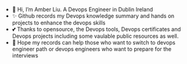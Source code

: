- 👋 Hi, I’m Amber Liu. A Devops Engineer in Dublin Ireland
- ✨ Github records my Devops knowledge summary and hands on projects to enhance the devops skills
- 💕 Thanks to opensource, the Devops tools, Devops certificates and Devops projects including some vaulable public resources as well.
- 👀 Hope my records can help those who want to switch to devops engineer path or devops engineers who want to prepare for the interviews
